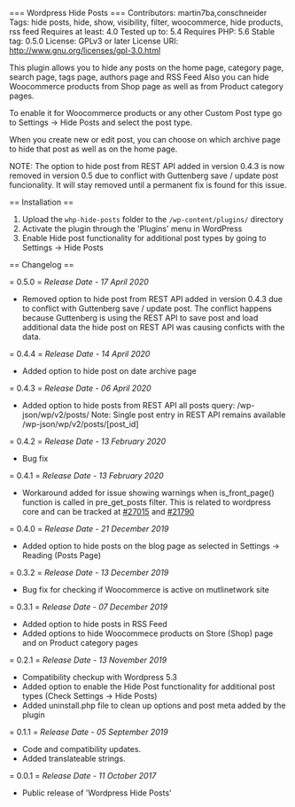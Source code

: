 === Wordpress Hide Posts ===
Contributors: martin7ba,conschneider
Tags: hide posts, hide, show, visibility, filter, woocommerce, hide products, rss feed
Requires at least: 4.0
Tested up to: 5.4
Requires PHP: 5.6
Stable tag: 0.5.0
License: GPLv3 or later
License URI: http://www.gnu.org/licenses/gpl-3.0.html

This plugin allows you to hide any posts on the home page, category page, search page, tags page, authors page and RSS Feed
Also you can hide Woocommerce products from Shop page as well as from Product category pages.

To enable it for Woocommerce products or any other Custom Post type go to Settings -> Hide Posts and select the post type.

When you create new or edit post, you can choose on which archive page to hide that post as well as on the home page.

NOTE: The option to hide post from REST API added in version 0.4.3 is now removed in version 0.5 due to conflict with Guttenberg save / update post funcionality.
It will stay removed until a permanent fix is found for this issue.

== Installation ==

1. Upload the `whp-hide-posts` folder to the `/wp-content/plugins/` directory
2. Activate the plugin through the 'Plugins' menu in WordPress
3. Enable Hide post functionality for additional post types by going to Settings -> Hide Posts

== Changelog ==

= 0.5.0 =
*Release Date - 17 April 2020*

* Removed option to hide post from REST API added in version 0.4.3 due to conflict with Guttenberg save / update post.
The conflict happens because Guttenberg is using the REST API to save post and load additional data the hide post on REST API was causing conficts with the data.

= 0.4.4 =
*Release Date - 14 April 2020*

* Added option to hide post on date archive page

= 0.4.3 =
*Release Date - 06 April 2020*

* Added option to hide posts from REST API all posts query: /wp-json/wp/v2/posts/
Note: Single post entry in REST API remains available /wp-json/wp/v2/posts/[post_id]

= 0.4.2 =
*Release Date - 13 February 2020*

* Bug fix

= 0.4.1 =
*Release Date - 13 February 2020*

* Workaround added for issue showing warnings when is_front_page() function is called in pre_get_posts filter. This is related to wordpress core and can be tracked at [#27015](https://core.trac.wordpress.org/ticket/27015) and [#21790](https://core.trac.wordpress.org/ticket/21790)

= 0.4.0 =
*Release Date - 21 December 2019*

* Added option to hide posts on the blog page as selected in Settings -> Reading (Posts Page)

= 0.3.2 =
*Release Date - 13 December 2019*

* Bug fix for checking if Woocommerce is active on mutlinetwork site

= 0.3.1 =
*Release Date - 07 December 2019*

* Added option to hide posts in RSS Feed
* Added options to hide Woocommece products on Store (Shop) page and on Product category pages

= 0.2.1 =
*Release Date - 13 November 2019*

* Compatibility checkup with Wordpress 5.3
* Added option to enable the Hide Post functionality for additional post types (Check Settings -> Hide Posts)
* Added uninstall.php file to clean up options and post meta added by the plugin

= 0.1.1 =
*Release Date - 05 September 2019*

* Code and compatibility updates.
* Added translateable strings.

= 0.0.1 =
*Release Date - 11 October 2017*

* Public release of 'Wordpress Hide Posts'